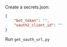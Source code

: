 Create a secrets.json:

```json
{
    "bot_token": "",
    "oauth2_client_id": ""
}
```

Run `get_oauth_url.py`
